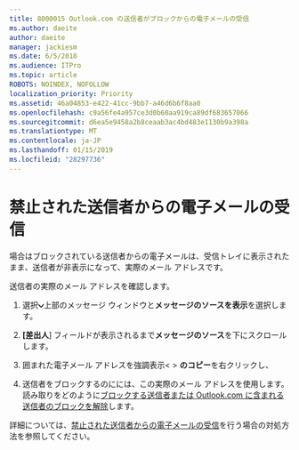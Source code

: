 ```yaml
---
title: 8000015 Outlook.com の送信者がブロックからの電子メールの受信
ms.author: daeite
author: daeite
manager: jackiesm
ms.date: 6/5/2018
ms.audience: ITPro
ms.topic: article
ROBOTS: NOINDEX, NOFOLLOW
localization_priority: Priority
ms.assetid: 46a04853-e422-41cc-9bb7-a46d6b6f8aa0
ms.openlocfilehash: c9a56fe4a957ce3d0b60aa919ca89df683657066
ms.sourcegitcommit: d6ea5e9458a2b8ceaab3ac4bd483e1130b9a398a
ms.translationtype: MT
ms.contentlocale: ja-JP
ms.lasthandoff: 01/15/2019
ms.locfileid: "28297736"
---
```

# <a name="receiving-email-from-blocked-senders"></a>禁止された送信者からの電子メールの受信

場合はブロックされている送信者からの電子メールは、受信トレイに表示されたまま、送信者が非表示になって、実際のメール アドレスです。
  
送信者の実際のメール アドレスを確認します。
  
1. 選択![その他のアクション](media/11884972-7ebb-4afe-8b50-63efefb7cca8.png)上部のメッセージ ウィンドウと**メッセージのソースを表示**を選択します。
    
2. **[差出人**] フィールドが表示されるまで**メッセージのソース**を下にスクロールします。 
    
3. 囲まれた電子メール アドレスを強調表示\< \> **のコピー**を右クリックし、
    
4. 送信者をブロックするのにには、この実際のメール アドレスを使用します。読み取りをどのように[ブロックする送信者または Outlook.com に含まれる送信者のブロックを解除](https://support.office.com/article/afba1c94-77bb-4f50-8b85-057cf52f4d5e.aspx)します。
    
詳細については、[禁止された送信者からの電子メールの受信](https://go.microsoft.com/fwlink/p/?linkid=2002011&amp;clcid=0x409)を行う場合の対処方法を参照してください。
  

